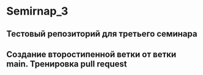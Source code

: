 # Semirnap_3

## Тестовый репозиторий для третьего семинара

## Создание второстипенной ветки от ветки main. Тренировка pull request